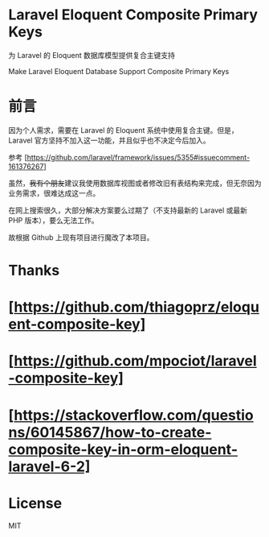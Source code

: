 # Laravel Eloquent Composite Primary Keys

为 Laravel 的 Eloquent 数据库模型提供复合主键支持

Make Laravel Eloquent Database Support Composite Primary Keys

# 前言

因为个人需求，需要在 Laravel 的 Eloquent 系统中使用复合主键。但是，Laravel 官方坚持不加入这一功能，并且似乎也不决定今后加入。

参考 [https://github.com/laravel/framework/issues/5355#issuecomment-161376267]

虽然，~~我有个朋友~~建议我使用数据库视图或者修改旧有表结构来完成，但无奈因为业务需求，很难达成这一点。

在网上搜索很久，大部分解决方案要么过期了（不支持最新的 Laravel 或最新 PHP 版本），要么无法工作。

故根据 Github 上现有项目进行魔改了本项目。

# Thanks

# [https://github.com/thiagoprz/eloquent-composite-key]
# [https://github.com/mpociot/laravel-composite-key]
# [https://stackoverflow.com/questions/60145867/how-to-create-composite-key-in-orm-eloquent-laravel-6-2]

# License

MIT